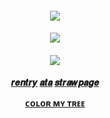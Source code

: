 
<h4 align="center">
  
![](https://files.catbox.moe/83taku.png)
</h4> 
<h4 align="center">

  ![](https://komarev.com/ghpvc/?username=Iovefool&color=grey&style=flat-square&label=˚ʚ♡ɞ˚)
</h4>
</p>

<h4 align="center">
  

![](https://files.catbox.moe/u4pdti.png)


<h4 align="center">
  
[𝒓𝒆𝒏𝒕𝒓𝒚](https://rentry.co/slipstream) [𝒂𝒕𝒂](https://calamity.atabook.org/) [𝒔𝒕𝒓𝒂𝒘𝒑𝒂𝒈𝒆](https://sun2theshrine.straw.page/)

[ᴄᴏʟᴏʀ ᴍʏ ᴛʀᴇᴇ](https://colormytree.me/2024/01JE9VWSQKA5TFYWGT97X64REF)




